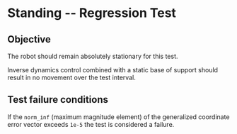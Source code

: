 # Standing -- Regression Test

## Objective

The robot should remain absolutely stationary for this test. 

Inverse dynamics control combined with a static base of support should result in no movement over the test interval.

## Test failure conditions

If the `norm_inf` (maximum magnitude element) of the generalized coordinate error vector exceeds `1e-5` the test is considered a failure.
